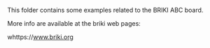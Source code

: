 This folder contains some examples related to the BRIKI ABC board.


More info are available at the briki web pages:

whttps://www.briki.org

